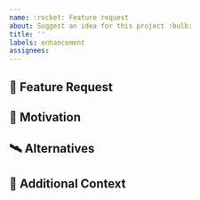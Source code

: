 ```yaml
---
name: :rocket: Feature request
about: Suggest an idea for this project :bulb:
title: ''
labels: enhancement
assignees:
---
```


## :rocket: Feature Request

<!-- A clear and concise description of the feature proposal. -->

## :speech_balloon: Motivation

<!-- Please describe the motivation for this proposal. -->

## :artificial_satellite: Alternatives

<!-- A clear and concise description of any alternative solutions or features you have considered. -->

## :paperclip: Additional Context

<!-- Add any other context or screenshots about the feature request here. -->

